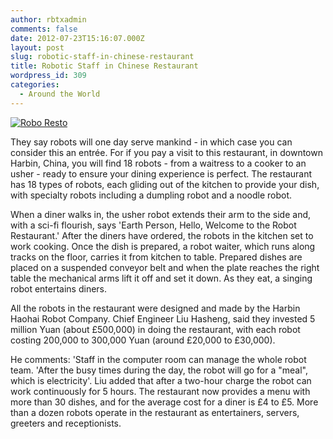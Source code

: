 ```yaml
---
author: rbtxadmin
comments: false
date: 2012-07-23T15:16:07.000Z
layout: post
slug: robotic-staff-in-chinese-restaurant
title: Robotic Staff in Chinese Restaurant
wordpress_id: 309
categories:
  - Around the World
---
```


[![Robo Resto](http://robotix.in/blog/wp-content/uploads/2012/07/robo-resto-300x238.jpg)](http://robotix.in/blog/wp-content/uploads/2012/07/robo-resto.jpg)

They say robots will one day serve mankind - in which case you can consider this an entrée. For if you pay a visit to this restaurant, in downtown Harbin, China, you will find 18 robots - from a waitress to a cooker to an usher - ready to ensure your dining experience is perfect. The restaurant has 18 types of robots, each gliding out of the kitchen to provide your dish, with specialty robots including a dumpling robot and a noodle robot.

When a diner walks in, the usher robot extends their arm to the side and, with a sci-fi flourish, says 'Earth Person, Hello, Welcome to the Robot Restaurant.'  After the diners have ordered, the robots in the kitchen set to work cooking. Once the dish is prepared, a robot waiter, which runs along tracks on the floor, carries it from kitchen to table. Prepared dishes are placed on a suspended conveyor belt and when the plate reaches the right table the mechanical arms lift it off and set it down. As they eat, a singing robot entertains diners.

All the robots in the restaurant were designed and made by the Harbin Haohai Robot Company. Chief Engineer Liu Hasheng, said they invested 5 million Yuan (about £500,000) in doing the restaurant, with each robot costing 200,000 to 300,000 Yuan (around £20,000 to £30,000).

He comments: 'Staff in the computer room can manage the whole robot team. 'After the busy times during the day, the robot will go for a "meal", which is electricity'. Liu added that after a two-hour charge the robot can work continuously for 5 hours. The restaurant now provides a menu with more than 30 dishes, and for the average cost for a diner is £4 to £5. More than a dozen robots operate in the restaurant as entertainers, servers, greeters and receptionists.
